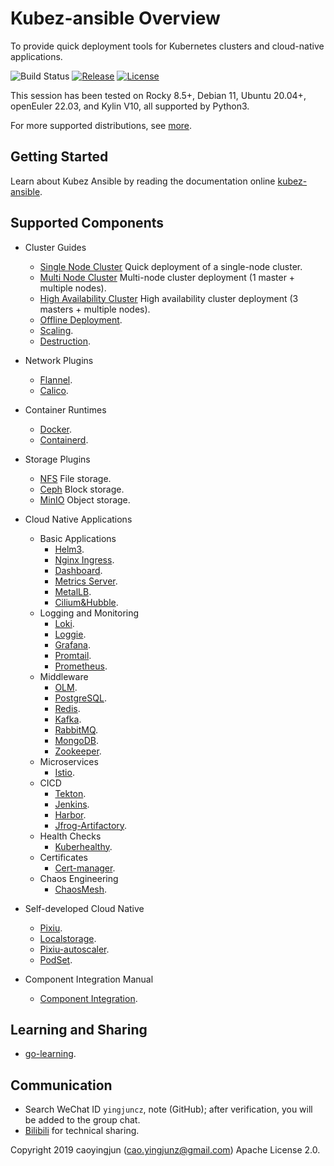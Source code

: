 # Kubez-ansible Overview

To provide quick deployment tools for Kubernetes clusters and cloud-native applications.

![Build Status][build-url]
[![Release][release-image]][release-url]
[![License][license-image]][license-url]

This session has been tested on Rocky 8.5+, Debian 11, Ubuntu 20.04+, openEuler 22.03, and Kylin V10, all supported by Python3.

For more supported distributions, see [more](https://github.com/gopixiu-io/kubez-ansible/tree/stable/tiger).

## Getting Started

Learn about Kubez Ansible by reading the documentation online [kubez-ansible](https://www.bilibili.com/video/BV1L84y1h7LE/).

## Supported Components

- Cluster Guides
  - [Single Node Cluster](docs/install/all-in-one.md) Quick deployment of a single-node cluster.
  - [Multi Node Cluster](docs/install/multinode.md) Multi-node cluster deployment (1 master + multiple nodes).
  - [High Availability Cluster](docs/install/availability.md) High availability cluster deployment (3 masters + multiple nodes).
  - [Offline Deployment](https://github.com/pixiu-io/kubez-ansible-offline).
  - [Scaling](docs/install/expansion.md).
  - [Destruction](docs/install/destroy.md).

- Network Plugins
  - [Flannel](https://github.com/flannel-io/flannel).
  - [Calico](https://github.com/projectcalico/calico).

- Container Runtimes
  - [Docker](https://github.com/docker).
  - [Containerd](https://github.com/containerd/containerd).

- Storage Plugins
  - [NFS](docs/apply/nfs.md) File storage.
  - [Ceph](docs/apply/ceph-guide.md) Block storage.
  - [MinIO](docs/apply/minio.md) Object storage.

- Cloud Native Applications
  - Basic Applications
    - [Helm3](docs/apply/helm3-guide.md).
    - [Nginx Ingress](docs/apply/ingress.md).
    - [Dashboard](docs/apply/dashboard.md).
    - [Metrics Server](docs/apply/metrics.md).
    - [MetalLB](docs/apply/metallb.md).
    - [Cilium&Hubble](docs/apply/cilium.md).
  - Logging and Monitoring
    - [Loki](docs/apply/loki.md).
    - [Loggie](docs/apply/loggie.md).
    - [Grafana](docs/apply/grafana.md).
    - [Promtail](docs/apply/promtail.md).
    - [Prometheus](docs/apply/prometheus.md).
  - Middleware
    - [OLM](docs/paas/olm.md).
    - [PostgreSQL](docs/paas/postgres.md).
    - [Redis](docs/paas/redis.md).
    - [Kafka](docs/paas/kafka.md).
    - [RabbitMQ](docs/paas/rabbitmq.md).
    - [MongoDB](docs/paas/mongodb.md).
    - [Zookeeper](docs/paas/zookeeper.md).
  - Microservices
    - [Istio](docs/apply/istio.md).
  - CICD
    - [Tekton](docs/apply/tekton.md).
    - [Jenkins](docs/apply/jenkins.md).
    - [Harbor](docs/apply/harbor.md).
    - [Jfrog-Artifactory](docs/apply/artifactory.md).
  - Health Checks
    - [Kuberhealthy](docs/apply/kuberhealthy.md).
  - Certificates
    - [Cert-manager](docs/apply/cert-manager.md).
  - Chaos Engineering
    - [ChaosMesh](docs/apply/chaos-mesh.md).

- Self-developed Cloud Native
  - [Pixiu](https://github.com/caoyingjunz/pixiu).
  - [Localstorage](https://github.com/caoyingjunz/csi-driver-localstorage).
  - [Pixiu-autoscaler](https://github.com/caoyingjunz/pixiu-autoscaler).
  - [PodSet](https://github.com/caoyingjunz/podset-operator).

- Component Integration Manual
  - [Component Integration](docs/install/app-integration-doc.md).

## Learning and Sharing

- [go-learning](https://github.com/caoyingjunz/go-learning).

## Communication

- Search WeChat ID `yingjuncz`, note (GitHub); after verification, you will be added to the group chat.
- [Bilibili](https://space.bilibili.com/3493104248162809?spm_id_from=333.1007.0.0) for technical sharing.

Copyright 2019 caoyingjun (<cao.yingjunz@gmail.com>) Apache License 2.0.

[build-url]: https://github.com/gopixiu-io/kubez-ansible/actions/workflows/ci.yml/badge.svg
[release-image]: https://img.shields.io/badge/release-download-orange.svg
[release-url]: https://www.apache.org/licenses/LICENSE-2.0.html
[license-image]: https://img.shields.io/badge/license-Apache%202-4EB1BA.svg
[license-url]: https://www.apache.org/licenses/LICENSE-2.0.html
